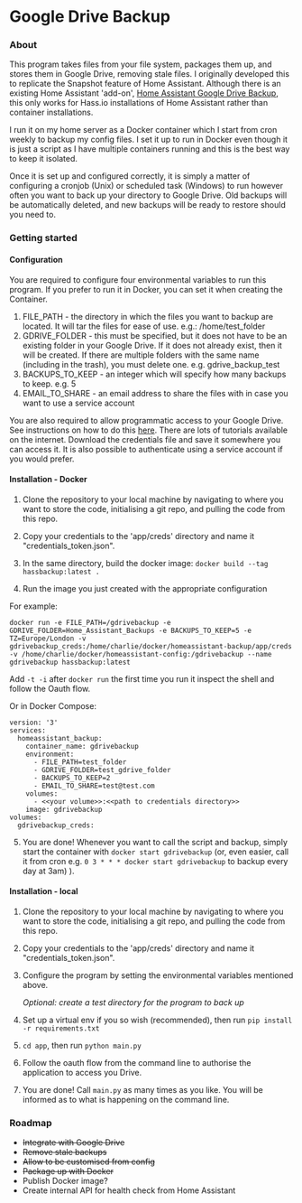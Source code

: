 # Google Drive Backup

### About

This program takes files from your file system, packages them up, and stores them in Google Drive, removing stale files. I originally developed this to replicate the Snapshot feature of Home Assistant. Although there is an existing Home Assistant 'add-on', [Home Assistant Google Drive Backup](https://github.com/sabeechen/hassio-google-drive-backup), this only works for Hass.io installations of Home Assistant rather than container installations. 

I run it on my home server as a Docker container which I start from cron weekly to backup my config files. I set it up to run in Docker even though it is just a script as I have multiple containers running and this is the best way to keep it isolated. 

Once it is set up and configured correctly, it is simply a matter of configuring a cronjob (Unix) or scheduled task (Windows) to run however often you want to back up your directory to Google Drive. Old backups will be automatically deleted, and new backups will be ready to restore should you need to.




### Getting started

#### Configuration

You are required to configure four environmental variables to run this program. If you prefer to run it in Docker, you can set it when creating the Container.

1. FILE_PATH - the directory in which the files you want to backup are located. It will tar the files for ease of use. e.g.: /home/test_folder
2. GDRIVE_FOLDER - this must be specified, but it does not have to be an existing folder in your Google Drive. If it does not already exist, then it will be created. If there are multiple folders with the same name (including in the trash), you must delete one. e.g. gdrive_backup_test
3. BACKUPS_TO_KEEP - an integer which will specify how many backups to keep. e.g. 5
4. EMAIL_TO_SHARE - an email address to share the files with in case you want to use a service account



You are also required to allow programmatic access to your Google Drive. See instructions on how to do this [here](https://developers.google.com/workspace/guides/create-project). There are lots of tutorials available on the internet. Download the credentials file and save it somewhere you can access it. It is also possible to authenticate using a service account if you would prefer.


#### Installation - Docker



1. Clone the repository to your local machine by navigating to where you want to store the code, initialising a git repo, and pulling the code from this repo. 

2. Copy your credentials to the 'app/creds' directory and name it "credentials_token.json".

3. In the same directory, build the docker image: ```docker build --tag hassbackup:latest .```

4. Run the image you just created with the appropriate configuration

For example:

```docker run -e FILE_PATH=/gdrivebackup -e GDRIVE_FOLDER=Home_Assistant_Backups -e BACKUPS_TO_KEEP=5 -e TZ=Europe/London -v gdrivebackup_creds:/home/charlie/docker/homeassistant-backup/app/creds -v /home/charlie/docker/homeassistant-config:/gdrivebackup --name gdrivebackup hassbackup:latest```

Add ```-t -i``` after ```docker run``` the first time you run it inspect the shell and follow the Oauth flow.


Or in Docker Compose:

```
version: '3'
services:
  homeassistant_backup:
    container_name: gdrivebackup
    environment:
      - FILE_PATH=test_folder
      - GDRIVE_FOLDER=test_gdrive_folder
      - BACKUPS_TO_KEEP=2
      - EMAIL_TO_SHARE=test@test.com
    volumes:
      - <<your volume>>:<<path to credentials directory>>
    image: gdrivebackup
volumes:
  gdrivebackup_creds:
```

5. You are done! Whenever you want to call the script and backup, simply start the container with ```docker start gdrivebackup``` (or, even easier, call it from cron e.g. ```0 3 * * * docker start gdrivebackup``` to backup every day at 3am)
).

#### Installation - local



1. Clone the repository to your local machine by navigating to where you want to store the code, initialising a git repo, and pulling the code from this repo.

2. Copy your credentials to the 'app/creds' directory and name it "credentials_token.json".


3. Configure the program by setting the environmental variables mentioned above.

   *Optional: create a test directory for the program to back up*

4. Set up a virtual env if you so wish (recommended), then run ```pip install -r requirements.txt```
5.  ```cd app```, then run ``` python main.py ```

6. Follow the oauth flow from the command line to authorise the application to access you Drive.

7. You are done! Call ```main.py``` as many times as you like. You will be informed as to what is happening on the command line.




### Roadmap

- ~~Integrate with Google Drive~~
- ~~Remove stale backups~~
- ~~Allow to be customised from config~~
- ~~Package up with Docker~~
- Publish Docker image?
- Create internal API for health check from Home Assistant